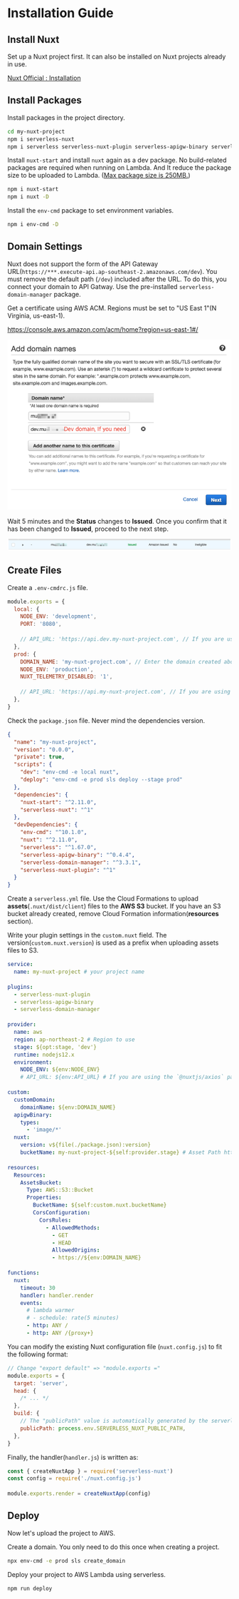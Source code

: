 # Installation Guide

## Install Nuxt

Set up a Nuxt project first. It can also be installed on Nuxt projects already in use.

[Nuxt Official : Installation](https://nuxtjs.org/guide/installation/)

## Install Packages

Install packages in the project directory.

```bash
cd my-nuxt-project
npm i serverless-nuxt
npm i serverless serverless-nuxt-plugin serverless-apigw-binary serverless-domain-manager -D
```

Install `nuxt-start` and install `nuxt` again as a dev package. No build-related packages are required when running on Lambda. And It reduce the package size to be uploaded to Lambda. ([Max package size is 250MB.](https://docs.aws.amazon.com/lambda/latest/dg/gettingstarted-limits.html))

```bash
npm i nuxt-start
npm i nuxt -D
```

Install the `env-cmd` package to set environment variables.

```bash
npm i env-cmd -D
```

## Domain Settings

Nuxt does not support the form of the API Gateway URL(`https://***.execute-api.ap-southeast-2.amazonaws.com/dev`). You must remove the default path (`/dev`) included after the URL. To do this, you connect your domain to API Gatway. Use the pre-installed `serverless-domain-manager` package.

Get a certificate using AWS ACM. Regions must be set to "US East 1"(N Virginia, us-east-1).

https://console.aws.amazon.com/acm/home?region=us-east-1#/

![ACM - add domain](images/readme1.png)

Wait 5 minutes and the **Status** changes to **Issued**. Once you confirm that it has been changed to **Issued**, proceed to the next step.

![ACM - check status](images/readme2.png)

## Create Files

Create a `.env-cmdrc.js` file.

```js
module.exports = {
  local: {
    NODE_ENV: 'development',
    PORT: '8080',

    // API_URL: 'https://api.dev.my-nuxt-project.com', // If you are using the `@nuxtjs/axios` package, you need to set environment variables.
  },
  prod: {
    DOMAIN_NAME: 'my-nuxt-project.com', // Enter the domain created above.
    NODE_ENV: 'production',
    NUXT_TELEMETRY_DISABLED: '1',

    // API_URL: 'https://api.my-nuxt-project.com', // If you are using the `@nuxtjs/axios` package, you need to set environment variables.
  },
}
```

Check the `package.json` file. Never mind the dependencies version.

```json
{
  "name": "my-nuxt-project",
  "version": "0.0.0",
  "private": true,
  "scripts": {
    "dev": "env-cmd -e local nuxt",
    "deploy": "env-cmd -e prod sls deploy --stage prod"
  },
  "dependencies": {
    "nuxt-start": "^2.11.0",
    "serverless-nuxt": "^1"
  },
  "devDependencies": {
    "env-cmd": "^10.1.0",
    "nuxt": "^2.11.0",
    "serverless": "^1.67.0",
    "serverless-apigw-binary": "^0.4.4",
    "serverless-domain-manager": "^3.3.1",
    "serverless-nuxt-plugin": "^1"
  }
}
```

Create a `serverless.yml` file. Use the Cloud Formations to upload **assets**(`.nuxt/dist/client`) files to the **AWS S3** bucket. If you have an S3 bucket already created, remove Cloud Formation information(**resources** section).

Write your plugin settings in the `custom.nuxt` field. The version(`custom.nuxt.version`) is used as a prefix when uploading assets files to S3.

```yml
service:
  name: my-nuxt-project # your project name

plugins:
  - serverless-nuxt-plugin
  - serverless-apigw-binary
  - serverless-domain-manager

provider:
  name: aws
  region: ap-northeast-2 # Region to use
  stage: ${opt:stage, 'dev'}
  runtime: nodejs12.x
  environment:
    NODE_ENV: ${env:NODE_ENV}
    # API_URL: ${env:API_URL} # If you are using the `@nuxtjs/axios` package, you need to set environment variables.

custom:
  customDomain:
    domainName: ${env:DOMAIN_NAME}
  apigwBinary:
    types:
      - 'image/*'
  nuxt:
    version: v${file(./package.json):version}
    bucketName: my-nuxt-project-${self:provider.stage} # Asset Path https://my-nuxt-project-prod.s3.amazonaws.com/v1.3.1/

resources:
  Resources:
    AssetsBucket:
      Type: AWS::S3::Bucket
      Properties:
        BucketName: ${self:custom.nuxt.bucketName}
        CorsConfiguration:
          CorsRules:
            - AllowedMethods:
              - GET
              - HEAD
              AllowedOrigins:
              - https://${env:DOMAIN_NAME}

functions:
  nuxt:
    timeout: 30
    handler: handler.render
    events:
      # lambda warmer
      # - schedule: rate(5 minutes)
      - http: ANY /
      - http: ANY /{proxy+}
```

You can modify the existing Nuxt configuration file (`nuxt.config.js`) to fit the following format:

```js
// Change "export default" => "module.exports ="
module.exports = {
  target: 'server',
  head: {
    /* ... */
  },
  build: {
    // The "publicPath" value is automatically generated by the serverless-nuxt plug-in
    publicPath: process.env.SERVERLESS_NUXT_PUBLIC_PATH,
  },
}
```

Finally, the handler(`handler.js`) is written as:

```js
const { createNuxtApp } = require('serverless-nuxt')
const config = require('./nuxt.config.js')

module.exports.render = createNuxtApp(config)
```

## Deploy

Now let's upload the project to AWS.

Create a domain. You only need to do this once when creating a project.

```bash
npx env-cmd -e prod sls create_domain
```

Deploy your project to AWS Lambda using serverless.

```bash
npm run deploy
```
